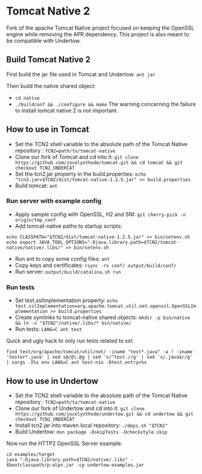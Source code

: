 # Tomcat Native 2

Fork of the apache Tomcat Native project focused on keeping the OpenSSL engine while removing the APR dependency.
This project is also meant to be compatible with Undertow.

## Build Tomcat Native 2
First build the jar file used in Tomcat and Undertow:
`ant jar`

Then build the native shared object:
* `cd native`
* `./buildconf && ./configure && make` The warning concerning the failure to install tomcat native 2 is not important.

## How to use in Tomcat
* Set the TCN2 shell variable to the absolute path of the Tomcat Native repository : `TCN2=path/to/tomcat-native`
* Clone our fork of Tomcat and cd into it: `git clone https://github.com/jocelynthode/tomcat.git && cd tomcat && git checkout TCN2_UNDERCAT`
* Set the tcn2.jar property in the build.properties: `echo  "tcn2.jar=$TCN2/dist/tomcat-native-1.2.5.jar" >> build.properties`
* Build tomcat: `ant`

### Run server with example config
* Apply sample config with OpenSSL, H2 and SNI: `git cherry-pick -n origin/tmp_conf`
* Add tomcat-native paths to startup scripts:
```
echo CLASSPATH="$TCN2/dist/tomcat-native-1.2.5.jar" >> bin/setenv.sh
echo export JAVA_TOOL_OPTIONS="-Djava.library.path=$TCN2/tomcat-native/native/.libs/" >> bin/setenv.sh
```

* Run ant to copy some config files: `ant`
* Copy keys and certificates: `rsync -rv conf/ output/build/conf/`
* Run server: `output/build/catalina.sh run`

### Run tests
* Set test.sslImplementation property: `echo test.sslImplementation=org.apache.tomcat.util.net.openssl.OpenSSLImplementation >> build.properties`
* Create symlinks to tomcat-native shared objects: `mkdir -p bin/native && ln -s "$TCN2"/native/.libs/* bin/native/`
* Run tests: `LANG=C ant test`

Quick and ugly hack to only run tests related to ssl:
```
find test/org/apache/tomcat/util/net/ -iname "test*.java" -a ! -iname 'tester*.java' | sed s@/@\.@g | sed 's/^test.//g' | sed 's/.java$//g' | xargs -I%s env LANG=C ant test-nio -Dtest.entry=%s
```

## How to use in Undertow
* Set the TCN2 shell variable to the absolute path of the Tomcat Native repository : `TCN2=path/to/tomcat-native`
* Clone our fork of Undertow and cd into it: `git clone https://github.com/jocelynthode/undertow.git && cd undertow && git checkout TCN2_UNDERCAT`
* Install tcn2 jar into maven local repository: `./deps.sh "$TCN2"`
* Build Undertow: `mvn package -DskipTests -Dcheckstyle.skip`

Now run the HTTP2 OpenSSL Server example:
```
cd examples/target
java "-Djava.library.path=$TCN2/native/.libs" -Xbootclasspath/p:alpn.jar -cp undertow-examples.jar
```

